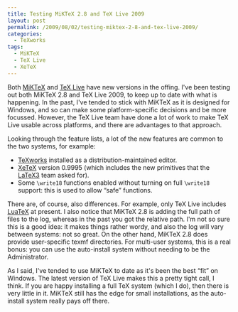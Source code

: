 ```yaml
---
title: Testing MiKTeX 2.8 and TeX Live 2009
layout: post
permalink: /2009/08/02/testing-miktex-2-8-and-tex-live-2009/
categories:
  - TeXworks
tags:
  - MiKTeX
  - TeX Live
  - XeTeX
---
```

Both [MiKTeX](https://www.miktex.org/) and [TeX Live](https://tug.org/texlive/) have new versions in the offing.  I've been testing out both MiKTeX 2.8 and TeX Live 2009, to keep up to date with what is happening. In the past, I've tended to stick with MiKTeX as it is designed for Windows, and so can make some platform-specific decisions and be more focussed. However, the TeX Live team have done a lot of work to make TeX Live usable across platforms, and there are advantages to that approach.

Looking through the feature lists, a lot of the new features are common to the two systems, for example:

- [TeXworks](https://tug.org/texworks) installed as a distribution-maintained editor.
- [XeTeX](https://tug.org/xetex/) version 0.9995 (which includes the new primitives that the [LaTeX3](https://www.latex-project.org/latex3.html) team asked for).
- Some `\write18` functions enabled without turning on full `\write18` support: this is used to allow “safe” functions.

There are, of course, also differences. For example, only TeX Live includes [LuaTeX](http://www.luatex.org) at present. I also notice that MiKTeX 2.8 is adding the full path of files to the log, whereas in the past you got the relative path. I'm not so sure this is a good idea: it makes things rather wordy, and also the log will vary between systems: not so great. On the other hand, MiKTeX 2.8 does provide user-specific texmf directories. For multi-user systems, this is a real bonus: you can use the auto-install system without needing to be the Administrator.

As I said, I've tended to use MiKTeX to date as it's been the best “fit” on Windows. The latest version of TeX Live makes this a pretty tight call, I think. If you are happy installing a full TeX system (which I do), then there is very little in it. MiKTeX still has the edge for small installations, as the auto-install system really pays off there.
